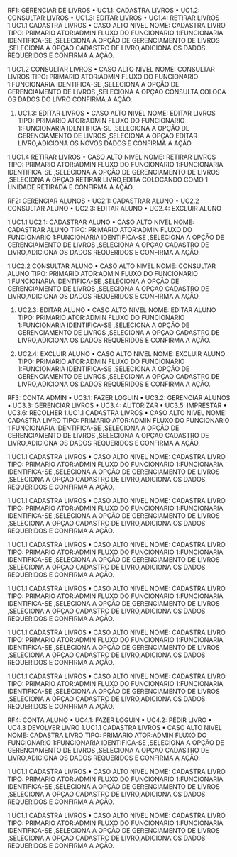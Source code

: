 RF1: GERENCIAR DE LIVROS
• UC1.1: CADASTRA LIVROS
• UC1.2: CONSULTAR LIVROS
• UC1.3: EDITAR LIVROS
• UC1.4: RETIRAR LIVROS
1.UC1.1 CADASTRA LIVROS
•	CASO ALTO NIVEL
NOME: CADASTRA LIVRO
TIPO: PRIMARIO
ATOR:ADMIN
FLUXO DO FUNCIONARIO 1:FUNCIONARIA IDENTIFICA-SE ,SELECIONA A OPÇÃO DE GERENCIAMENTO DE LIVROS ,SELECIONA A OPÇAO CADASTRO DE LIVRO,ADICIONA OS DADOS REQUERIDOS E CONFIRMA A AÇÃO.

1.UC1.2 CONSULTAR LIVROS
•	CASO ALTO NIVEL
NOME: CONSULTAR LIVROS
TIPO: PRIMARIO
ATOR:ADMIN
FLUXO DO FUNCIONARIO 1:FUNCIONARIA IDENTIFICA-SE ,SELECIONA A OPÇÃO DE GERENCIAMENTO DE LIVROS ,SELECIONA A OPÇAO CONSULTA,COLOCA OS DADOS DO LIVRO  CONFIRMA A AÇÃO.

1. UC1.3: EDITAR LIVROS
•	CASO ALTO NIVEL
NOME: EDITAR LIVROS
TIPO: PRIMARIO
ATOR:ADMIN
FLUXO DO FUNCIONARIO 1:FUNCIONARIA IDENTIFICA-SE ,SELECIONA A OPÇÃO DE GERENCIAMENTO DE LIVROS ,SELECIONA A OPÇAO EDITAR  LIVRO,ADICIONA OS NOVOS DADOS E CONFIRMA A AÇÃO.

1.UC1.4 RETIRAR LIVROS
•	CASO ALTO NIVEL
NOME: RETIRAR LIVROS
TIPO: PRIMARIO
ATOR:ADMIN
FLUXO DO FUNCIONARIO 1:FUNCIONARIA IDENTIFICA-SE ,SELECIONA A OPÇÃO DE GERENCIAMENTO DE LIVROS ,SELECIONA A OPÇAO RETIRAR  LIVRO,EDITA COLOCANDO COMO 1 UNIDADE RETIRADA E CONFIRMA A AÇÃO.


RF2: GERENCIAR ALUNOS
• UC2.1: CADASTRAR ALUNO
• UC2.2 CONSULTAR ALUNO
• UC2.3: EDITAR ALUNO
• UC2.4: EXCLUIR ALUNO

1.UC1.1 UC2.1: CADASTRAR ALUNO
•	CASO ALTO NIVEL
NOME: CADASTRAR ALUNO
TIPO: PRIMARIO
ATOR:ADMIN
FLUXO DO FUNCIONARIO 1:FUNCIONARIA IDENTIFICA-SE ,SELECIONA A OPÇÃO DE GERENCIAMENTO DE LIVROS ,SELECIONA A OPÇAO CADASTRO DE LIVRO,ADICIONA OS DADOS REQUERIDOS E CONFIRMA A AÇÃO.

1.UC2.2 CONSULTAR ALUNO
•	CASO ALTO NIVEL
NOME: CONSULTAR ALUNO
TIPO: PRIMARIO
ATOR:ADMIN
FLUXO DO FUNCIONARIO 1:FUNCIONARIA IDENTIFICA-SE ,SELECIONA A OPÇÃO DE GERENCIAMENTO DE LIVROS ,SELECIONA A OPÇAO CADASTRO DE LIVRO,ADICIONA OS DADOS REQUERIDOS E CONFIRMA A AÇÃO.

1. UC2.3: EDITAR ALUNO
•	CASO ALTO NIVEL
NOME: EDITAR ALUNO
TIPO: PRIMARIO
ATOR:ADMIN
FLUXO DO FUNCIONARIO 1:FUNCIONARIA IDENTIFICA-SE ,SELECIONA A OPÇÃO DE GERENCIAMENTO DE LIVROS ,SELECIONA A OPÇAO CADASTRO DE LIVRO,ADICIONA OS DADOS REQUERIDOS E CONFIRMA A AÇÃO.

1. UC2.4: EXCLUIR ALUNO
•	CASO ALTO NIVEL
NOME: EXCLUIR ALUNO
TIPO: PRIMARIO
ATOR:ADMIN
FLUXO DO FUNCIONARIO 1:FUNCIONARIA IDENTIFICA-SE ,SELECIONA A OPÇÃO DE GERENCIAMENTO DE LIVROS ,SELECIONA A OPÇAO CADASTRO DE LIVRO,ADICIONA OS DADOS REQUERIDOS E CONFIRMA A AÇÃO.



RF3: CONTA ADMIN
• UC3.1: FAZER LOGUIN
• UC3.2: GERENCIAR ALUNOS
• UC3.3: GERENCIAR LIVROS
• UC3.4: AUTORIZAR
• UC3.5: IMPRESTAR
• UC3.6: RECOLHER
1.UC1.1 CADASTRA LIVROS
•	CASO ALTO NIVEL
NOME: CADASTRA LIVRO
TIPO: PRIMARIO
ATOR:ADMIN
FLUXO DO FUNCIONARIO 1:FUNCIONARIA IDENTIFICA-SE ,SELECIONA A OPÇÃO DE GERENCIAMENTO DE LIVROS ,SELECIONA A OPÇAO CADASTRO DE LIVRO,ADICIONA OS DADOS REQUERIDOS E CONFIRMA A AÇÃO.

1.UC1.1 CADASTRA LIVROS
•	CASO ALTO NIVEL
NOME: CADASTRA LIVRO
TIPO: PRIMARIO
ATOR:ADMIN
FLUXO DO FUNCIONARIO 1:FUNCIONARIA IDENTIFICA-SE ,SELECIONA A OPÇÃO DE GERENCIAMENTO DE LIVROS ,SELECIONA A OPÇAO CADASTRO DE LIVRO,ADICIONA OS DADOS REQUERIDOS E CONFIRMA A AÇÃO.

1.UC1.1 CADASTRA LIVROS
•	CASO ALTO NIVEL
NOME: CADASTRA LIVRO
TIPO: PRIMARIO
ATOR:ADMIN
FLUXO DO FUNCIONARIO 1:FUNCIONARIA IDENTIFICA-SE ,SELECIONA A OPÇÃO DE GERENCIAMENTO DE LIVROS ,SELECIONA A OPÇAO CADASTRO DE LIVRO,ADICIONA OS DADOS REQUERIDOS E CONFIRMA A AÇÃO.

1.UC1.1 CADASTRA LIVROS
•	CASO ALTO NIVEL
NOME: CADASTRA LIVRO
TIPO: PRIMARIO
ATOR:ADMIN
FLUXO DO FUNCIONARIO 1:FUNCIONARIA IDENTIFICA-SE ,SELECIONA A OPÇÃO DE GERENCIAMENTO DE LIVROS ,SELECIONA A OPÇAO CADASTRO DE LIVRO,ADICIONA OS DADOS REQUERIDOS E CONFIRMA A AÇÃO.

1.UC1.1 CADASTRA LIVROS
•	CASO ALTO NIVEL
NOME: CADASTRA LIVRO
TIPO: PRIMARIO
ATOR:ADMIN
FLUXO DO FUNCIONARIO 1:FUNCIONARIA IDENTIFICA-SE ,SELECIONA A OPÇÃO DE GERENCIAMENTO DE LIVROS ,SELECIONA A OPÇAO CADASTRO DE LIVRO,ADICIONA OS DADOS REQUERIDOS E CONFIRMA A AÇÃO.

1.UC1.1 CADASTRA LIVROS
•	CASO ALTO NIVEL
NOME: CADASTRA LIVRO
TIPO: PRIMARIO
ATOR:ADMIN
FLUXO DO FUNCIONARIO 1:FUNCIONARIA IDENTIFICA-SE ,SELECIONA A OPÇÃO DE GERENCIAMENTO DE LIVROS ,SELECIONA A OPÇAO CADASTRO DE LIVRO,ADICIONA OS DADOS REQUERIDOS E CONFIRMA A AÇÃO.

1.UC1.1 CADASTRA LIVROS
•	CASO ALTO NIVEL
NOME: CADASTRA LIVRO
TIPO: PRIMARIO
ATOR:ADMIN
FLUXO DO FUNCIONARIO 1:FUNCIONARIA IDENTIFICA-SE ,SELECIONA A OPÇÃO DE GERENCIAMENTO DE LIVROS ,SELECIONA A OPÇAO CADASTRO DE LIVRO,ADICIONA OS DADOS REQUERIDOS E CONFIRMA A AÇÃO.

RF4: CONTA ALUNO
• UC4.1: FAZER LOGUIN
• UC4.2: PEDIR LIVRO
• UC4.3 DEVOLVER LIVRO
1.UC1.1 CADASTRA LIVROS
•	CASO ALTO NIVEL
NOME: CADASTRA LIVRO
TIPO: PRIMARIO
ATOR:ADMIN
FLUXO DO FUNCIONARIO 1:FUNCIONARIA IDENTIFICA-SE ,SELECIONA A OPÇÃO DE GERENCIAMENTO DE LIVROS ,SELECIONA A OPÇAO CADASTRO DE LIVRO,ADICIONA OS DADOS REQUERIDOS E CONFIRMA A AÇÃO.

1.UC1.1 CADASTRA LIVROS
•	CASO ALTO NIVEL
NOME: CADASTRA LIVRO
TIPO: PRIMARIO
ATOR:ADMIN
FLUXO DO FUNCIONARIO 1:FUNCIONARIA IDENTIFICA-SE ,SELECIONA A OPÇÃO DE GERENCIAMENTO DE LIVROS ,SELECIONA A OPÇAO CADASTRO DE LIVRO,ADICIONA OS DADOS REQUERIDOS E CONFIRMA A AÇÃO.

1.UC1.1 CADASTRA LIVROS
•	CASO ALTO NIVEL
NOME: CADASTRA LIVRO
TIPO: PRIMARIO
ATOR:ADMIN
FLUXO DO FUNCIONARIO 1:FUNCIONARIA IDENTIFICA-SE ,SELECIONA A OPÇÃO DE GERENCIAMENTO DE LIVROS ,SELECIONA A OPÇAO CADASTRO DE LIVRO,ADICIONA OS DADOS REQUERIDOS E CONFIRMA A AÇÃO.



